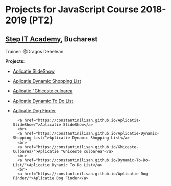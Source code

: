 # Projects for JavaScript Course 2018-2019 (PT2)
## [Step IT Academy](https://itstep.ro/), Bucharest 
Trainer: @Dragos Dehelean

**Projects**:

* [Aplicatie SlideShow](https://constantinilisan.github.io/Aplicatia-SlideShow/) 
* [Aplicatie Dynamic Shopping List](https://constantinilisan.github.io/Aplicatie-Dynamic-Shopping-List/) 
* [Aplicatie "Ghiceste culoarea](https://constantinilisan.github.io/Ghiceste-Culoarea/)
* [Aplicatie Dynamic To Do List](https://constantinilisan.github.io/Dynamic-To-Do-List/)
* [Aplicatie Dog Finder](https://constantinilisan.github.io/Aplicatie-Dog-Finder/)

		<a href="https://constantinilisan.github.io/Aplicatia-SlideShow/">Aplicatie SlideShow</a>
		<br>
		<a href="https://constantinilisan.github.io/Aplicatie-Dynamic-Shopping-List/">Aplicatie Dynamic Shopping List</a>
		<br>
		<a href="https://constantinilisan.github.io/Ghiceste-Culoarea/">Aplicatie "Ghiceste culoarea"</a>
		<br>
		<a href="https://constantinilisan.github.io/Dynamic-To-Do-List/">Aplicatie Dynamic To Do List</a>
		<br>
		<a href="https://constantinilisan.github.io/Aplicatie-Dog-Finder/">Aplicatie Dog Finder</a>
